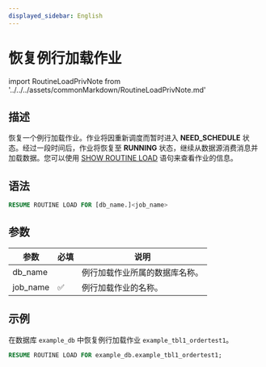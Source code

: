 ```yaml
---
displayed_sidebar: English
---
```


# 恢复例行加载作业

import RoutineLoadPrivNote from '../../../assets/commonMarkdown/RoutineLoadPrivNote.md'

## 描述

恢复一个例行加载作业。作业将因重新调度而暂时进入 **NEED_SCHEDULE** 状态。经过一段时间后，作业将恢复至 **RUNNING** 状态，继续从数据源消费消息并加载数据。您可以使用 [SHOW ROUTINE LOAD](./SHOW_ROUTINE_LOAD.md) 语句来查看作业的信息。

<RoutineLoadPrivNote />


## 语法

```SQL
RESUME ROUTINE LOAD FOR [db_name.]<job_name>
```

## 参数

|**参数**|**必填**|**说明**|
|---|---|---|
|db_name||例行加载作业所属的数据库名称。|
|job_name|✅|例行加载作业的名称。|

## 示例

在数据库 `example_db` 中恢复例行加载作业 `example_tbl1_ordertest1`。

```SQL
RESUME ROUTINE LOAD FOR example_db.example_tbl1_ordertest1;
```